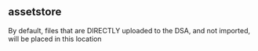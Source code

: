 ## assetstore
By default, files that are DIRECTLY uploaded to the DSA, and not imported, will be placed in this location
